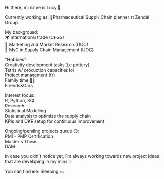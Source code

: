 Hi there, mi name is Lucy 👋

Currently working as: 
🧪Pharmaceutical Supply Chain planner at Zendal Group

My background:        
🌍 International trade (CFGS)                 
🌟 Marketing and Market Research (UOC)            
📑 MsC in Supply Chain Management (UOC)           

"Hobbies":            
Creativity development tasks (i.e pottery)              
Tetris w/ production capacities lol               
Project management (fr)                   
Family time 🐶💕                  
Friends&Cars                        

Interest focus:                 
R, Python, SQL                      
Research                      
Statistical Modelling                       
Data analysis to optimize the supply chain                  
KPIs and OKR setup for continuous improvement             

Ongoing/pending projects queue 🙃:              
PMI - PMP Certification             
Master´s Thesis           
DAM               

In case you didn´t notice yet, I´m always working towards new project ideas that are developing in my mind 💡




You can find me:
Sleeping 💤
